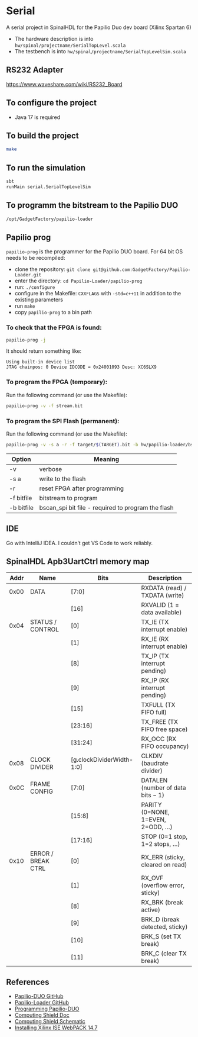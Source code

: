 # Serial
A serial project in SpinalHDL for the Papilio Duo dev board (Xilinx Spartan 6)
* The hardware description is into `hw/spinal/projectname/SerialTopLevel.scala`
* The testbench is into `hw/spinal/projectname/SerialTopLevelSim.scala`

## RS232 Adapter
https://www.waveshare.com/wiki/RS232_Board

## To configure the project
* Java 17 is required

## To build the project
```bash
make
```

## To run the simulation
```bash
sbt
runMain serial.SerialTopLevelSim
```


## To programm the bitstream to the Papilio DUO
```bash
/opt/GadgetFactory/papilio-loader
```

## Papilio prog
`papilio-prog` is the programmer for the Papilio DUO board.
For 64 bit OS needs to be recompiled:
* clone the repository: `git clone git@github.com:GadgetFactory/Papilio-Loader.git`
* enter the directory: `cd Papilio-Loader/papilio-prog`
* run: `./configure`
* configure in the Makefile: `CXXFLAGS` with `-std=c++11` in addition to the existing parameters
* run  `make`
* copy `papilio-prog` to a bin path

### To check that the FPGA is found:
```bash
papilio-prog -j
```
It should return something like:
```
Using built-in device list
JTAG chainpos: 0 Device IDCODE = 0x24001093	Desc: XC6SLX9
```

### To program the FPGA (temporary):
Run the following command (or use the Makefile):
```bash
papilio-prog -v -f stream.bit
```

### To program the SPI Flash (permanent):
Run the following command (or use the Makefile):
```bash
papilio-prog -v -s a -r -f target/$(TARGET).bit -b hw/papilio-loader/bscan_spi_xc6slx9.bit
```
| Option        | Meaning                                                 |
|---------------|---------------------------------------------------------|
| -v            | verbose                                                 |
| -s a          | write to the flash                                      |
| -r            | reset FPGA after programming                            |
| -f bitfile    | bitstream to program                                    |
| -b bitfile    | bscan_spi bit file - required to program the flash      |


## IDE
Go with IntelliJ IDEA. I couldn’t get VS Code to work reliably.

## SpinalHDL Apb3UartCtrl memory map

| Addr   | Name                 | Bits                      | Description                                  |
|--------|----------------------|---------------------------|----------------------------------------------|
| 0x00   | DATA                 | [7:0]                     | RXDATA (read) / TXDATA (write)               |
|        |                      | [16]                      | RXVALID (1 = data available)                 |
| 0x04   | STATUS / CONTROL     | [0]                       | TX_IE  (TX interrupt enable)                 |
|        |                      | [1]                       | RX_IE  (RX interrupt enable)                 |
|        |                      | [8]                       | TX_IP  (TX interrupt pending)                |
|        |                      | [9]                       | RX_IP  (RX interrupt pending)                |
|        |                      | [15]                      | TXFULL (TX FIFO full)                        |
|        |                      | [23:16]                   | TX_FREE (TX FIFO free space)                 |
|        |                      | [31:24]                   | RX_OCC  (RX FIFO occupancy)                  |
| 0x08   | CLOCK DIVIDER        | [g.clockDividerWidth-1:0] | CLKDIV (baudrate divider)                    |
| 0x0C   | FRAME CONFIG         | [7:0]                     | DATALEN (number of data bits − 1)            |
|        |                      | [15:8]                    | PARITY (0=NONE, 1=EVEN, 2=ODD, …)            |
|        |                      | [17:16]                   | STOP (0=1 stop, 1=2 stops, …)                |
| 0x10   | ERROR / BREAK CTRL   | [0]                       | RX_ERR (sticky, cleared on read)             |
|        |                      | [1]                       | RX_OVF (overflow error, sticky)              |
|        |                      | [8]                       | RX_BRK (break active)                        |
|        |                      | [9]                       | BRK_D (break detected, sticky)               |
|        |                      | [10]                      | BRK_S (set TX break)                         |
|        |                      | [11]                      | BRK_C (clear TX break)                       |


## References
* [Papilio-DUO GitHub](https://github.com/GadgetFactory/Papilio-DUO)
* [Papilio-Loader GitHub](https://github.com/GadgetFactory/Papilio-Loader)
* [Programming Papilio-DUO](https://github.com/defano/digital-design/blob/master/docs/papilio-instructions.md)
* [Computing Shield Doc](https://oe7twj.at/index.php?title=FPGA/PapilioDuo#Computing_Shield)
* [Computing Shield Schematic](https://oe7twj.at/images/1/17/BPS6001_Classic_Computing_Shield.pdf)
* [Installing Xilinx ISE WebPACK 14.7](https://blog.rcook.org/blog/2019/papilio-duo-part-1/)